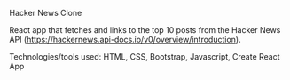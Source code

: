 Hacker News Clone

React app that fetches and links to the top 10 posts from the Hacker News API (https://hackernews.api-docs.io/v0/overview/introduction).

Technologies/tools used: HTML, CSS, Bootstrap, Javascript, Create React App
